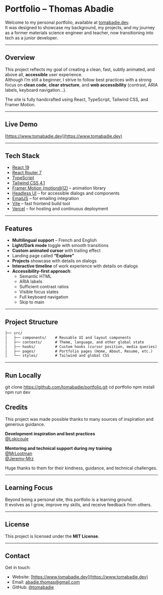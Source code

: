 # Portfolio – Thomas Abadie

Welcome to my personal portfolio, available at [tomabadie.dev](https://www.tomabadie.dev).  
It was designed to showcase my background, my projects, and my journey as a former materials science engineer and teacher, now transitioning into tech as a junior developer.

---

## Overview

This project reflects my goal of creating a clean, fast, subtly animated, and above all, **accessible** user experience.  
Although I’m still a beginner, I strive to follow best practices with a strong focus on **clean code**, **clear structure**, and **web accessibility** (contrast, ARIA labels, keyboard navigation…).

The site is fully handcrafted using React, TypeScript, Tailwind CSS, and Framer Motion.

---

## Live Demo

[https://www.tomabadie.dev](https://www.tomabadie.dev)

---

## Tech Stack

- [React 19](https://react.dev/)
- [React Router 7](https://reactrouter.com/)
- [TypeScript](https://www.typescriptlang.org/)
- [Tailwind CSS 4.1](https://tailwindcss.com/)
- [Framer Motion (motion@12)](https://motion.dev/) – animation library
- [Headless UI](https://headlessui.com/) – for accessible dialogs and components
- [EmailJS](https://www.emailjs.com/) – for emailing integration
- [Vite](https://vitejs.dev/) – fast frontend build tool
- [Vercel](https://vercel.com/) – for hosting and continuous deployment

---

## Features

- **Multilingual support** – French and English
- **Light/Dark mode** toggle with smooth transitions
- **Custom animated cursor** with trailing effect
- Landing page called **“Explore”**
- **Projects** showcase with details on dialogs
- **Interactive timeline** of work experience with details on dialogs
- **Accessibility-first approach**:
  - Semantic HTML
  - ARIA labels
  - Sufficient contrast ratios
  - Visible focus states
  - Full keyboard navigation
  - Skip to main

---

## Project Structure

```txt
├── src/
│   ├── components/    # Reusable UI and layout components
│   ├── contexts/      # Theme, language, and other global state
│   ├── hooks/         # Custom hooks (cursor position, media queries)
│   ├── pages/         # Portfolio pages (Home, About, Resume, etc.)
│   └── styles/        # Tailwind and global CSS
```

---

## Run Locally

git clone https://github.com/tomabadie/portfolio.git
cd portfolio
npm install
npm run dev

## Credits

This project was made possible thanks to many sources of inspiration and generous guidance.

**Development inspiration and best practices**  
[@Lokicoule](https://github.com/Lokicoule)

**Mentoring and technical support during my training**  
[@MrLootman](https://github.com/MrLootman)  
[@Jeremy-Mrz](https://github.com/Jeremy-Mrz)

Huge thanks to them for their kindness, guidance, and technical challenges.

---

## Learning Focus

Beyond being a personal site, this portfolio is a learning ground.  
It evolves as I grow, improve my skills, and receive feedback from others.

---

## License

This project is licensed under the **MIT License**.

---

## Contact

Get in touch:

- Website: [https://www.tomabadie.dev](https://www.tomabadie.dev)
- Email: abadie.thomas@gmail.com
- GitHub: [@tomabadie](https://github.com/tomabadie)
